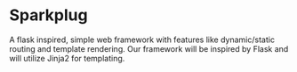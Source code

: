 # Sparkplug
A flask inspired, simple web framework with features like dynamic/static routing and template rendering. Our framework will be inspired by Flask and will utilize Jinja2 for templating.

